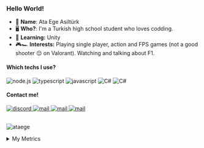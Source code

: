 ### Hello World!

- 👀 __**Name**__: Ata Ege Asiltürk
- 🖥️ **Who?**: I'm a Turkish high school student who loves codding.
- 🤿 **Learning:** Unity
- 🎮🏎️ **Interests:** Playing single player, action and FPS games (not a good shooter 😔 on Valorant). Watching and talking about F1.

#### Which techs I use?

<img src="https://img.shields.io/badge/Node.js-589F4B?style=for-the-badge&logo=node.js&logoColor=white" alt="node.js">  <img src="https://img.shields.io/badge/Typescript-2D79C7?style=for-the-badge&logo=typescript&logoColor=white" alt="typescript"> <img src="https://img.shields.io/badge/Javascript-FCDC00?style=for-the-badge&logo=javascript&logoColor=white" alt="javascript"> <img src="https://img.shields.io/badge/.NET-8456C7?style=for-the-badge&logo=csharp&logoColor=white" alt="C#"> <img src="https://img.shields.io/badge/Unity%20(Soon)-F7F7F7?style=for-the-badge&logo=unity&logoColor=black" alt="C#">

#### Contact me!
<a href="https://discord.com/users/320280473932922893" target="_blank">
    <img src="https://img.shields.io/badge/Discord-5865F2?style=for-the-badge&logo=discord&logoColor=white" alt="discord"> 
</a>
<a href="mailto:ataegeasilturk@gmail.com" target="_blank">
    <img src="https://img.shields.io/badge/Mail-EA4335?style=for-the-badge&logo=gmail&logoColor=white" alt="mail"> 
</a>
<a href="https://twitter.com/ataegeasilturk" target="_blank">
    <img src="https://img.shields.io/badge/Twitter-1D9BF0?style=for-the-badge&logo=twitter&logoColor=white" alt="mail"> 
</a>
<a href="https://steamcommunity.com/id/ataegeasilturk" target="_blank">
    <img src="https://img.shields.io/badge/Steam-27528D?style=for-the-badge&logo=steam&logoColor=white" alt="mail"> 
</a>

<br/>
<br/>
<p align="left"> <img src="https://komarev.com/ghpvc/?username=ataege&label=Profile%20views&color=1fbcff&style=flat" alt="ataege" /> </p>

<details>
  <summary>My Metrics</summary>
  <br>
  <img src="https://metrics.lecoq.io/ataege?template=classic&isocalendar=1&languages=1&habits=1&lines=1&isocalendar.duration=half-year&languages.limit=8&languages.sections=most-used&languages.colors=github&languages.threshold=0%25&languages.indepth=false&languages.recent.load=300&languages.recent.days=14&habits.from=200&habits.days=14&habits.facts=true&habits.charts=false&config.timezone=Europe%2FIstanbul">
</details>
